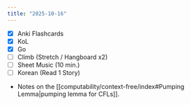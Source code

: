 ```yaml
---
title: "2025-10-16"
---
```


- [x] Anki Flashcards
- [x] KoL
- [x] Go
- [ ] Climb (Stretch / Hangboard x2)
- [ ] Sheet Music (10 min.)
- [ ] Korean (Read 1 Story)

* Notes on the [[computability/context-free/index#Pumping Lemma|pumping lemma for CFLs]].